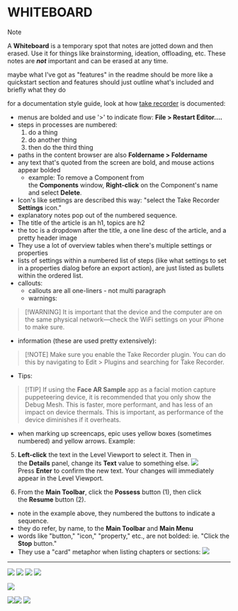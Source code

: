 WHITEBOARD
=========
> [!NOTE]
>  A **Whiteboard** is a temporary spot that notes are jotted down and then
> erased.  Use it for things like brainstorming, ideation, offloading, etc.
> These notes are ***not*** important and can be erased at any time.


 maybe what I've got as "features" in the readme should be more like a quickstart section and features should just outline what's included and briefly what they do

for a documentation style guide, look at how [take recorder](https://dev.epicgames.com/documentation/en-us/unreal-engine/record-gameplay-in-unreal-engine?application_version=5.5) is documented:

- menus are bolded and use '>' to indicate flow:  **File > Restart Editor....**
- steps in processes are numbered:
	1. do a thing
	2. do another thing
	3. then do the third thing
- paths in the content browser are also **Foldername > Foldername**
- any text that's quoted from the screen are bold, and mouse actions appear bolded
	- example: To remove a Component from the **Components** window, **Right-click** on the Component's name and select **Delete**.
- Icon's like settings are described this way: "select the Take Recorder **Settings** icon."
- explanatory notes pop out of the numbered sequence.
- The title of the article is an h1, topics are h2
- the toc is a dropdown after the title, a one line desc of the article, and a pretty header image
- They use a lot of overview tables when there's multiple settings or properties 
- lists of settings within a numbered list of steps (like what settings to set in a properties dialog before an export action), are just listed as bullets within the ordered list.
- callouts:
	- callouts are all one-liners - not multi paragraph
	- warnings:
> [!WARNING] It is important that the device and the computer are on the same physical network—check the WiFi settings on your iPhone to make sure.
- information (these are used pretty extensively):
> [!NOTE] Make sure you enable the Take Recorder plugin. You can do this by navigating to Edit > Plugins and searching for Take Recorder.
- Tips:
> [!TIP] If using the **Face AR Sample** app as a facial motion capture puppeteering device, it is recommended that you only show the Debug Mesh. This is faster, more performant, and has less of an impact on device thermals. This is important, as performance of the device diminishes if it overheats.
- when marking up screencaps, epic uses yellow boxes (sometimes numbered) and yellow arrows. Example:
5. **Left-click** the text in the Level Viewport to select it. Then in the **Details** panel, change its **Text** value to something else.
![](assets/media/Pasted%20image%2020241218170823.png)Press **Enter** to confirm the new text. Your changes will immediately appear in the Level Viewport.
    
2. From the **Main Toolbar**, click the **Possess** button (1), then click the **Resume** button (2).

- note in the example above, they numbered the buttons to indicate a sequence.
- they do refer, by name, to the **Main Toolbar** and **Main Menu**
- words like "button," "icon," "property," etc., are not bolded: ie. "Click the **Stop** button."
- They use a "card" metaphor when listing chapters or sections:
![](assets/media/Pasted%20image%2020241218171425.png)


----

![](assets/media/Pasted%20image%2020241219163032.png)
![](assets/media/Pasted%20image%2020241219163107.png)
![](assets/media/Pasted%20image%2020241219163251.png)
![](assets/media/Pasted%20image%2020241219163348.png)


![](assets/media/Pasted%20image%2020241219163854.png)




![](assets/media/vp_banner2.png)![](assets/media/Pasted%20image%2020241219164345.png)
![](assets/media/Pasted%20image%2020241219165132.png)



